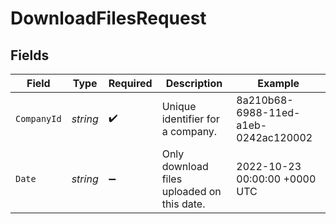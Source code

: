 # DownloadFilesRequest


## Fields

| Field                                      | Type                                       | Required                                   | Description                                | Example                                    |
| ------------------------------------------ | ------------------------------------------ | ------------------------------------------ | ------------------------------------------ | ------------------------------------------ |
| `CompanyId`                                | *string*                                   | :heavy_check_mark:                         | Unique identifier for a company.           | 8a210b68-6988-11ed-a1eb-0242ac120002       |
| `Date`                                     | *string*                                   | :heavy_minus_sign:                         | Only download files uploaded on this date. | 2022-10-23 00:00:00 +0000 UTC              |